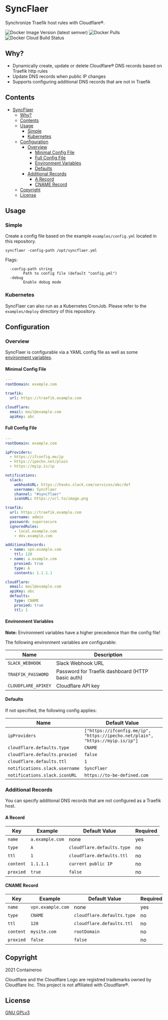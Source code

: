 # SyncFlaer

Synchronize Traefik host rules with Cloudflare®.

![Docker Image Version (latest semver)](https://img.shields.io/docker/v/containeroo/syncflaer?sort=semver)
![Docker Pulls](https://img.shields.io/docker/pulls/containeroo/syncflaer)
![Docker Cloud Build Status](https://img.shields.io/docker/cloud/build/containeroo/syncflaer)

## Why?

- Dynamically create, update or delete Cloudflare® DNS records based on Traefik http rules
- Update DNS records when public IP changes
- Supports configuring additional DNS records that are not in Traefik

## Contents

- [SyncFlaer](#syncflaer)
  - [Why?](#why)
  - [Contents](#contents)
  - [Usage](#usage)
    - [Simple](#simple)
    - [Kubernetes](#kubernetes)
  - [Configuration](#configuration)
    - [Overview](#overview)
      - [Minimal Config File](#minimal-config-file)
      - [Full Config File](#full-config-file)
      - [Environment Variables](#environment-variables)
      - [Defaults](#defaults)
    - [Additional Records](#additional-records)
      - [A Record](#a-record)
      - [CNAME Record](#cname-record)
  - [Copyright](#copyright)
  - [License](#license)

## Usage

### Simple

Create a config file based on the example `examples/config.yml` located in this repository.

```shell
syncflaer -config-path /opt/syncflaer.yml
```

Flags:

```text
  -config-path string
    	Path to config file (default "config.yml")
  -debug
    	Enable debug mode
```

### Kubernetes

SyncFlaer can also run as a Kubernetes CronJob.
Please refer to the `examples/deploy` directory of this repository.

## Configuration

### Overview

SyncFlaer is configurable via a YAML config file as well as some [environment variables](#environment-variables).

#### Minimal Config File

```yaml
---
rootDomain: example.com

traefik:
  url: https://traefik.example.com

cloudflare:
  email: mail@example.com
  apiKey: abc
```

#### Full Config File

```yaml
---
rootDomain: example.com

ipProviders:
  - https://ifconfig.me/ip
  - https://ipecho.net/plain
  - https://myip.is/ip

notifications:
  slack:
    webhookURL: https://hooks.slack.com/services/abc/def
    username: SyncFlaer
    channel: "#syncflaer"
    iconURL: https://url.to/image.png

traefik:
  url: https://traefik.example.com
  username: admin
  password: supersecure
  ignoredRules:
    - local.example.com
    - dev.example.com

additionalRecords:
  - name: vpn.example.com
    ttl: 120
  - name: a.example.com
    proxied: true
    type: A
    contents: 1.1.1.1

cloudflare:
  email: mail@example.com
  apiKey: abc
  defaults:
    type: CNAME
    proxied: true
    ttl: 1
```

#### Environment Variables

**Note:** Environment variables have a higher precedence than the config file!

The following environment variables are configurable:

| Name                | Description                                      |
|---------------------|--------------------------------------------------|
| `SLACK_WEBHOOK`     | Slack Webhook URL                                |
| `TRAEFIK_PASSWORD`  | Password for Traefik dashboard (HTTP basic auth) |
| `CLOUDFLARE_APIKEY` | Cloudflare API key                               |

#### Defaults

If not specified, the following config applies:

| Name                           | Default Value                                                                  |
|--------------------------------|--------------------------------------------------------------------------------|
| `ipProviders`                  | `["https://ifconfig.me/ip", "https://ipecho.net/plain", "https://myip.is/ip"]` |
| `cloudflare.defaults.type`     | `CNAME`                                                                        |
| `cloudflare.defaults.proxied`  | `false`                                                                        |
| `cloudflare.defaults.ttl`      | `1`                                                                            |
| `notifications.slack.username` | `SyncFlaer`                                                                    |
| `notifications.slack.iconURL`  | `https://to-be-defined.com`                                                    |

### Additional Records

You can specify additional DNS records that are not configured as a Traefik host.

#### A Record

| Key       | Example         | Default Value              | Required |
|-----------|-----------------|----------------------------|----------|
| `name`    | `a.example.com` | none                       | yes      |
| `type`    | `A`             | `cloudflare.defaults.type` | no       |
| `ttl`     | `1`             | `cloudflare.defaults.ttl`  | no       |
| `content` | `1.1.1.1`       | `current public IP`        | no       |
| `proxied` | `true`          | `false`                    | no       |

#### CNAME Record

| Key       | Example           | Default Value              | Required |
|-----------|-------------------|----------------------------|----------|
| `name`    | `vpn.example.com` | none                       | yes      |
| `type`    | `CNAME`           | `cloudflare.defaults.type` | no       |
| `ttl`     | `120`             | `cloudflare.defaults.ttl`  | no       |
| `content` | `mysite.com`      | `rootDomain`               | no       |
| `proxied` | `false`           | `false`                    | no       |

## Copyright

2021 Containeroo

Cloudflare and the Cloudflare Logo are registred trademarks owned by Cloudflare Inc.
This project is not affiliated with Cloudflare®.

## License

[GNU GPLv3](https://github.com/containeroo/SyncFlaer/blob/master/LICENSE)
